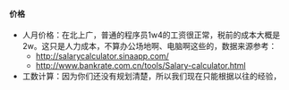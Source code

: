 #### 价格
- 人月价格：在北上广，普通的程序员1w4的工资很正常，税前的成本大概是2w。这只是人力成本，不算办公场地啊、电脑啊这些的，数据来源参考：
	- http://salarycalculator.sinaapp.com/
	- http://www.bankrate.com.cn/tools/Salary-calculator.html
- 工数计算：因为你们还没有规划清楚，所以我们现在只能根据以往的经验，